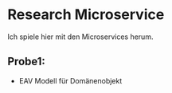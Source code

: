 # Research Microservice

Ich spiele hier mit den Microservices herum. 

## Probe1: 

  * EAV Modell für Domänenobjekt 

